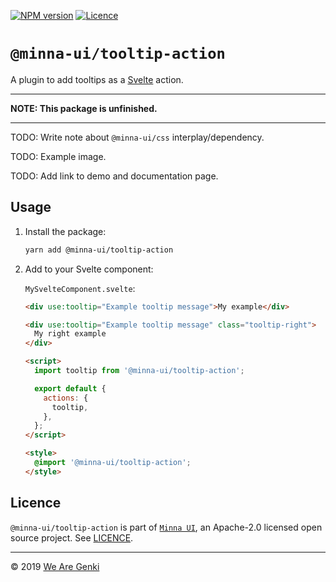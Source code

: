 [![NPM version](https://img.shields.io/npm/v/@minna-ui/tooltip-action.svg)](https://www.npmjs.com/package/@minna-ui/tooltip-action)
[![Licence](https://img.shields.io/npm/l/@minna-ui/tooltip-action.svg)](https://github.com/WeAreGenki/minna-ui/blob/master/LICENCE)

# `@minna-ui/tooltip-action`

A plugin to add tooltips as a [Svelte](https://svelte.technology/guide) action.

---

**NOTE: This package is unfinished.**

---

TODO: Write note about `@minna-ui/css` interplay/dependency.

TODO: Example image.

TODO: Add link to demo and documentation page.

## Usage

1. Install the package:

   ```sh
   yarn add @minna-ui/tooltip-action
   ```

1. Add to your Svelte component:

   `MySvelteComponent.svelte`:

   ```html
   <div use:tooltip="Example tooltip message">My example</div>

   <div use:tooltip="Example tooltip message" class="tooltip-right">
     My right example
   </div>

   <script>
     import tooltip from '@minna-ui/tooltip-action';

     export default {
       actions: {
         tooltip,
       },
     };
   </script>

   <style>
     @import '@minna-ui/tooltip-action';
   </style>
   ```

## Licence

`@minna-ui/tooltip-action` is part of [`Minna UI`](https://github.com/WeAreGenki/minna-ui), an Apache-2.0 licensed open source project. See [LICENCE](https://github.com/WeAreGenki/minna-ui/blob/master/LICENCE).

---

© 2019 [We Are Genki](https://wearegenki.com)
